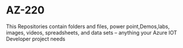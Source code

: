 # AZ-220
This Repositories  contain folders and files, power point,Demos,labs, images, videos, spreadsheets, and data sets – anything your Azure IOT Developer project needs
